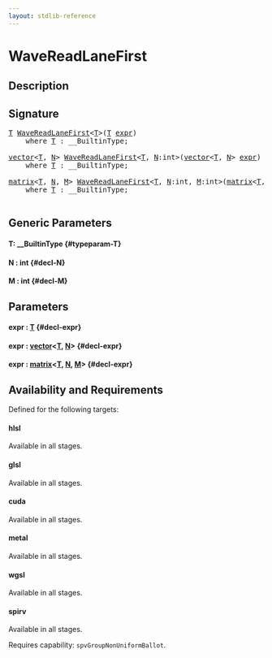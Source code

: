 ```yaml
---
layout: stdlib-reference
---
```


# WaveReadLaneFirst

## Description





## Signature 

<pre>
<a href="/stdlib-reference/global-decls/wavereadlanefirst-048c#typeparam-T" class="code_type">T</a> <a href="/stdlib-reference/global-decls/wavereadlanefirst-048c">WaveReadLaneFirst</a>&lt;<a href="/stdlib-reference/global-decls/wavereadlanefirst-048c#typeparam-T" class="code_type">T</a>&gt;(<a href="/stdlib-reference/global-decls/wavereadlanefirst-048c#typeparam-T" class="code_type">T</a> <a href="/stdlib-reference/global-decls/wavereadlanefirst-048c#decl-expr" class="code_param">expr</a>)
    <span class='code_keyword'>where</span> <a href="/stdlib-reference/global-decls/wavereadlanefirst-048c#typeparam-T" class="code_type">T</a> : __BuiltinType;

<a href="/stdlib-reference/types/vector/index" class="code_type">vector</a>&lt;<a href="/stdlib-reference/global-decls/wavereadlanefirst-048c#typeparam-T" class="code_type">T</a>, <a href="/stdlib-reference/global-decls/wavereadlanefirst-048c#decl-N" class="code_var">N</a>&gt; <a href="/stdlib-reference/global-decls/wavereadlanefirst-048c">WaveReadLaneFirst</a>&lt;<a href="/stdlib-reference/global-decls/wavereadlanefirst-048c#typeparam-T" class="code_type">T</a>, <a href="/stdlib-reference/global-decls/wavereadlanefirst-048c#decl-N" class="code_var">N</a>:<span class="code_keyword">int</span>&gt;(<a href="/stdlib-reference/types/vector/index" class="code_type">vector</a>&lt;<a href="/stdlib-reference/global-decls/wavereadlanefirst-048c#typeparam-T" class="code_type">T</a>, <a href="/stdlib-reference/global-decls/wavereadlanefirst-048c#decl-N" class="code_var">N</a>&gt; <a href="/stdlib-reference/global-decls/wavereadlanefirst-048c#decl-expr" class="code_param">expr</a>)
    <span class='code_keyword'>where</span> <a href="/stdlib-reference/global-decls/wavereadlanefirst-048c#typeparam-T" class="code_type">T</a> : __BuiltinType;

<a href="/stdlib-reference/types/matrix/index" class="code_type">matrix</a>&lt;<a href="/stdlib-reference/global-decls/wavereadlanefirst-048c#typeparam-T" class="code_type">T</a>, <a href="/stdlib-reference/global-decls/wavereadlanefirst-048c#decl-N" class="code_var">N</a>, <a href="/stdlib-reference/global-decls/wavereadlanefirst-048c#decl-M" class="code_var">M</a>&gt; <a href="/stdlib-reference/global-decls/wavereadlanefirst-048c">WaveReadLaneFirst</a>&lt;<a href="/stdlib-reference/global-decls/wavereadlanefirst-048c#typeparam-T" class="code_type">T</a>, <a href="/stdlib-reference/global-decls/wavereadlanefirst-048c#decl-N" class="code_var">N</a>:<span class="code_keyword">int</span>, <a href="/stdlib-reference/global-decls/wavereadlanefirst-048c#decl-M" class="code_var">M</a>:<span class="code_keyword">int</span>&gt;(<a href="/stdlib-reference/types/matrix/index" class="code_type">matrix</a>&lt;<a href="/stdlib-reference/global-decls/wavereadlanefirst-048c#typeparam-T" class="code_type">T</a>, <a href="/stdlib-reference/global-decls/wavereadlanefirst-048c#decl-N" class="code_var">N</a>, <a href="/stdlib-reference/global-decls/wavereadlanefirst-048c#decl-M" class="code_var">M</a>&gt; <a href="/stdlib-reference/global-decls/wavereadlanefirst-048c#decl-expr" class="code_param">expr</a>)
    <span class='code_keyword'>where</span> <a href="/stdlib-reference/global-decls/wavereadlanefirst-048c#typeparam-T" class="code_type">T</a> : __BuiltinType;

</pre>

## Generic Parameters

#### T: \_\_BuiltinType {#typeparam-T}
#### N  : int {#decl-N}
#### M  : int {#decl-M}

## Parameters

#### expr  : [T](/stdlib-reference/global-decls/wavereadlanefirst-048c#typeparam-T) {#decl-expr}
#### expr  : [vector](/stdlib-reference/types/vector/index)\<[T](/stdlib-reference/types/vector/index#typeparam-T), [N](/stdlib-reference/types/vector/index#decl-N)\> {#decl-expr}
#### expr  : [matrix](/stdlib-reference/types/matrix/index)\<[T](/stdlib-reference/types/matrix/t-0), [N](/stdlib-reference/types/matrix/index#decl-N), [M](/stdlib-reference/types/matrix/index#decl-M)\> {#decl-expr}

## Availability and Requirements

Defined for the following targets:

#### hlsl
Available in all stages.

#### glsl
Available in all stages.

#### cuda
Available in all stages.

#### metal
Available in all stages.

#### wgsl
Available in all stages.

#### spirv
Available in all stages.

Requires capability: `spvGroupNonUniformBallot`.


